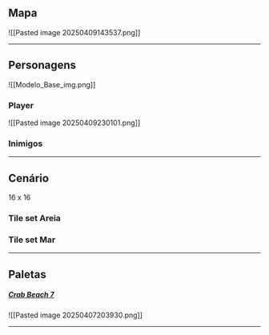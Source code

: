 

## Mapa
![[Pasted image 20250409143537.png]]


---


## Personagens
![[Modelo_Base_img.png]]

### Player
![[Pasted image 20250409230101.png]]


### Inimigos





---
## Cenário
16 x 16


### Tile set Areia



### Tile set Mar








---

## Paletas

##### [Crab Beach 7](https://lospec.com/palette-list/crab-beach-7)
![[Pasted image 20250407203930.png]]


---
